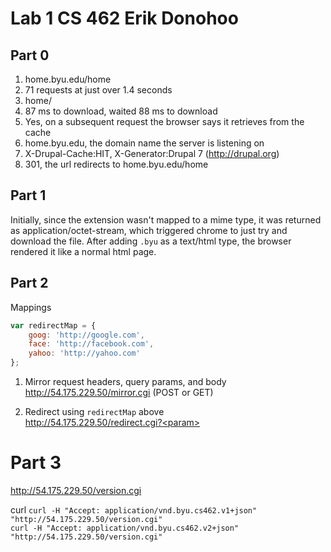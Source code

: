# Lab 1 CS 462 Erik Donohoo
## Part 0

1. home.byu.edu/home
2. 71 requests at just over 1.4 seconds
3. home/
4. 87 ms to download, waited 88 ms to download
5. Yes, on a subsequent request the browser says it retrieves from the cache
6. home.byu.edu, the domain name the server is listening on
7. X-Drupal-Cache:HIT, X-Generator:Drupal 7 (http://drupal.org)
8. 301, the url redirects to home.byu.edu/home

## Part 1
Initially, since the extension wasn't mapped to a mime type, it was returned as application/octet-stream, which triggered chrome to just try and download the file.  After adding `.byu` as a text/html type, the browser rendered it like a normal html page.

## Part 2

Mappings
```javascript
var redirectMap = {
	goog: 'http://google.com',
	face: 'http://facebook.com',
	yahoo: 'http://yahoo.com'
};
```

1. Mirror request headers, query params, and body  
http://54.175.229.50/mirror.cgi (POST or GET)

2. Redirect using `redirectMap` above  
http://54.175.229.50/redirect.cgi?<param>

# Part 3
http://54.175.229.50/version.cgi

curl
`curl -H "Accept: application/vnd.byu.cs462.v1+json" "http://54.175.229.50/version.cgi"`  
`curl -H "Accept: application/vnd.byu.cs462.v2+json" "http://54.175.229.50/version.cgi"`
